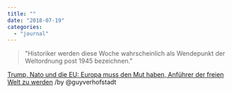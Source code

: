 ```yaml
---
title: ""
date: "2018-07-19"
categories: 
  - "journal"
---
```


> "Historiker werden diese Woche wahrscheinlich als Wendepunkt der Weltordnung post 1945 bezeichnen."

[Trump, Nato und die EU: Europa muss den Mut haben, Anführer der freien Welt zu werden]([www.tagesspiegel.de/politik/t...](https://www.tagesspiegel.de/politik/trump-nato-und-die-eu-europa-muss-den-mut-haben-anfuehrer-der-freien-welt-zu-werden/22814948.html)) /by @guyverhofstadt
